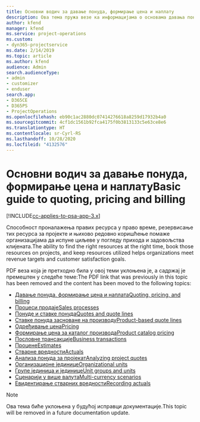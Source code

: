 ```yaml
---
title: Основни водич за давање понуда, формирање цена и наплату
description: Ова тема пружа везе ка информацијама о основама давања понуда, формирања цена и наплате у апликацији Project Service Automation.
author: kfend
manager: kfend
ms.service: project-operations
ms.custom:
- dyn365-projectservice
ms.date: 2/14/2019
ms.topic: article
ms.author: kfend
audience: Admin
search.audienceType:
- admin
- customizer
- enduser
search.app:
- D365CE
- D365PS
- ProjectOperations
ms.openlocfilehash: eb90c1ac2880dc07414276618a8259d17932b4a0
ms.sourcegitcommit: 4cf1dc1561b92fca4175f0b3813133c5e63ce8e6
ms.translationtype: HT
ms.contentlocale: sr-Cyrl-RS
ms.lasthandoff: 10/28/2020
ms.locfileid: "4132576"
---
```

# <a name="basic-guide-to-quoting-pricing-and-billing"></a><span data-ttu-id="d0d4e-103">Основни водич за давање понуда, формирање цена и наплату</span><span class="sxs-lookup"><span data-stu-id="d0d4e-103">Basic guide to quoting, pricing and billing</span></span>

[!INCLUDE[cc-applies-to-psa-app-3.x](../../includes/cc-applies-to-psa-app-3x.md)]

<span data-ttu-id="d0d4e-104">Способност проналажења правих ресурса у право време, резервисање тих ресурса за пројекте и њихово редовно коришћење помаже организацијама да испуне циљеве у погледу прихода и задовољства клијената.</span><span class="sxs-lookup"><span data-stu-id="d0d4e-104">The ability to find the right resources at the right time, book those resources on projects, and keep resources utilized helps organizations meet revenue targets and customer satisfaction goals.</span></span> 

<span data-ttu-id="d0d4e-105">PDF веза која је претходно била у овој теми уклоњена је, а садржај је премештен у следеће теме:</span><span class="sxs-lookup"><span data-stu-id="d0d4e-105">The PDF link that was previously in this topic has been removed and the content has been moved to the following topics:</span></span>

- [<span data-ttu-id="d0d4e-106">Давање понуда, формирање цена и наплата</span><span class="sxs-lookup"><span data-stu-id="d0d4e-106">Quoting, pricing, and billing</span></span>](../quote-bill-price.md)
- [<span data-ttu-id="d0d4e-107">Процеси продаје</span><span class="sxs-lookup"><span data-stu-id="d0d4e-107">Sales processes</span></span>](../basic-sales-process.md)
- [<span data-ttu-id="d0d4e-108">Понуде и ставке понуда</span><span class="sxs-lookup"><span data-stu-id="d0d4e-108">Quotes and quote lines</span></span>](../basic-quote-lines.md)
- [<span data-ttu-id="d0d4e-109">Ставке понуда засноване на производу</span><span class="sxs-lookup"><span data-stu-id="d0d4e-109">Product-based quote lines</span></span>](../product-based-quote-lines.md)
- [<span data-ttu-id="d0d4e-110">Одређивање цена</span><span class="sxs-lookup"><span data-stu-id="d0d4e-110">Pricing</span></span>](../basic-pricing.md)
- [<span data-ttu-id="d0d4e-111">Формирање цена за каталог производа</span><span class="sxs-lookup"><span data-stu-id="d0d4e-111">Product catalog pricing</span></span>](../product-catalog-pricing.md)
- [<span data-ttu-id="d0d4e-112">Пословне трансакције</span><span class="sxs-lookup"><span data-stu-id="d0d4e-112">Business transactions</span></span>](../basic-business-transactions.md)
- [<span data-ttu-id="d0d4e-113">Процене</span><span class="sxs-lookup"><span data-stu-id="d0d4e-113">Estimates</span></span>](../estimates.md)
- [<span data-ttu-id="d0d4e-114">Стварне вредности</span><span class="sxs-lookup"><span data-stu-id="d0d4e-114">Actuals</span></span>](../actuals.md)
- [<span data-ttu-id="d0d4e-115">Анализа понуда за пројекат</span><span class="sxs-lookup"><span data-stu-id="d0d4e-115">Analyzing project quotes</span></span>](../basic-analyzing-quotes.md)
- [<span data-ttu-id="d0d4e-116">Организационе јединице</span><span class="sxs-lookup"><span data-stu-id="d0d4e-116">Organizational units</span></span>](../advanced-organizational.md)
- [<span data-ttu-id="d0d4e-117">Групе јединица и јединице</span><span class="sxs-lookup"><span data-stu-id="d0d4e-117">Unit groups and units</span></span>](../advanced-units.md)
- [<span data-ttu-id="d0d4e-118">Сценарији у више валута</span><span class="sxs-lookup"><span data-stu-id="d0d4e-118">Multi-currency scenarios</span></span>](../advanced-currency.md)
- [<span data-ttu-id="d0d4e-119">Евидентирање стварних вредности</span><span class="sxs-lookup"><span data-stu-id="d0d4e-119">Recording actuals</span></span>](../advanced-actuals.md)

> [!NOTE]
> <span data-ttu-id="d0d4e-120">Ова тема биће уклоњена у будућој исправци документације.</span><span class="sxs-lookup"><span data-stu-id="d0d4e-120">This topic will be removed in a future documentation update.</span></span> 
